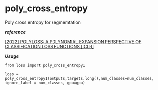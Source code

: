 # poly_cross_entropy

Poly cross entropy for segmemtation


***reference***

[[2022] POLYLOSS: A POLYNOMIAL EXPANSION PERSPECTIVE OF CLASSIFICATION LOSS FUNCTIONS [ICLR]](https://arxiv.org/pdf/2204.12511.pdf)


***Usage***
```shell script
from loss import poly_cross_entropy1

loss = poly_cross_entropy1(outputs,targets.long(),num_classes=num_classes, ignore_label = num_classes, gpu=gpu)

```

